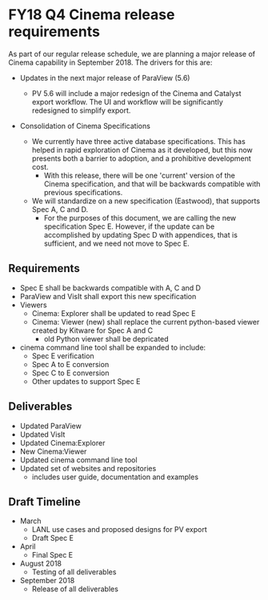 # FY18 Q4 Cinema release requirements

As part of our regular release schedule, we are planning a major release of
Cinema capability in September 2018. The drivers for this are:

* Updates in the next major release of ParaView (5.6)
    * PV 5.6 will include a major redesign of the Cinema and Catalyst
      export workflow. The UI and workflow will be significantly redesigned
      to simplify export.

* Consolidation of Cinema Specifications
    * We currently have three active database specifications. This has helped
      in rapid exploration of Cinema as it developed, but this now presents
      both a barrier to adoption, and a prohibitive development cost. 
        * With this release, there will be one 'current' version of the 
          Cinema specification, and that will be backwards compatible with 
          previous specifications.
    * We will standardize on a new specification (Eastwood), that supports 
      Spec A, C and D.
        * For the purposes of this document, we are calling the new
          specification Spec E. However, if the update can be accomplished by
          updating Spec D with appendices, that is sufficient, and we need
          not move to Spec E.

## Requirements

* Spec E shall be backwards compatible with A, C and D
* ParaView and VisIt shall export this new specification
* Viewers
    * Cinema: Explorer shall be updated to read Spec E
    * Cinema: Viewer (new) shall replace the current python-based viewer 
      created by Kitware for Spec A and C
        * old Python viewer shall be depricated
* cinema command line tool shall be expanded to include:
    * Spec E verification
    * Spec A to E conversion
    * Spec C to E conversion
    * Other updates to support Spec E

## Deliverables
* Updated ParaView
* Updated VisIt
* Updated Cinema:Explorer
* New Cinema:Viewer
* Updated cinema command line tool
* Updated set of websites and repositories
    * includes user guide, documentation and examples

## Draft Timeline

* March
    * LANL use cases and proposed designs for PV export
    * Draft Spec E
* April
    * Final Spec E
* August 2018
    * Testing of all deliverables
* September 2018
    * Release of all deliverables

